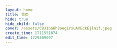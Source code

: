 ```yaml
---
layout: home
title: 首页
hide: true
hide_child: false
cover: /assets/C9J1bG6h8oogirxuAVEckEjln1f.jpeg
create_time: 1711551874
edit_time: 1729309097
---
```

